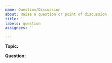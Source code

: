 ```yaml
---
name: Question/Discussion
about: Raise a question or point of discussion
title: ''
labels: question
assignees: ''

---
```


**Topic:**

**Question:**
